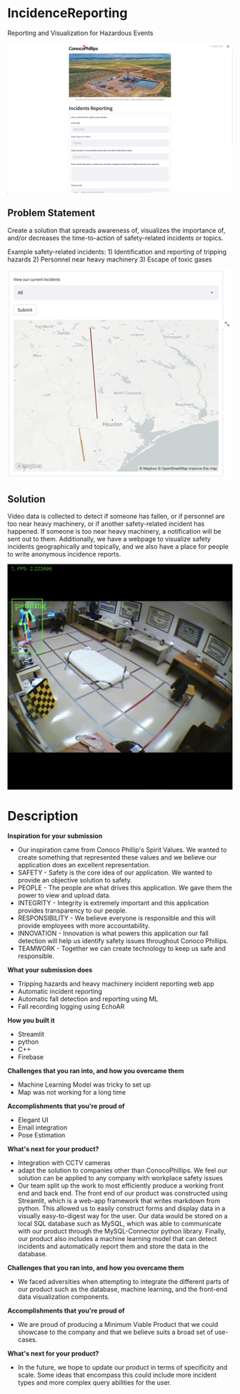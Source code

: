 # IncidenceReporting

Reporting and Visualization for Hazardous Events

![Web Page](./static/web_page.png)

## Problem Statement
Create a solution that spreads awareness of, visualizes the importance of, and/or decreases the time-to-action of safety-related incidents or topics.

Example safety-related incidents: 1) Identification and reporting of tripping hazards 2) Personnel near heavy machinery 3) Escape of toxic gases

![Map Visualization](./static/map_visualization.png)

## Solution
Video data is collected to detect if someone has fallen, or if personnel are too near heavy machinery, or if another safety-related incident has happened. If someone is too near heavy machinery, a notification will be sent out to them. Additionally, we have a webpage to visualize safety incidents geographically and topically, and we also have a place for people to write anonymous incidence reports.

![Pose Estimation](./static/pose_estimation.png)


# Description

**Inspiration for your submission**
 - Our inspiration came from Conoco Phillip's Spirit Values. We wanted to create something that represented these values and we believe our application does an excellent representation. 
 - SAFETY - Safety is the core idea of our application. We wanted to provide an objective solution to safety.
 - PEOPLE - The people are what drives this application. We gave them the power to view and upload data. 
 - INTEGRITY - Integrity is extremely important and this application provides transparency to our people.
 - RESPONSIBILITY - We believe everyone is responsible and this will provide employees with more accountability. 
 - INNOVATION - Innovation is what powers this application our fall detection will help us identify safety issues throughout Conoco Phillips.
 - TEAMWORK - Together we can create technology to keep us safe and responsible. 

**What your submission does**
 - Tripping hazards and heavy machinery incident reporting web app
 - Automatic incident reporting
 - Automatic fall detection and reporting using ML 
 - Fall recording logging using EchoAR

**How you built it**
 - Streamlit
 - python
 - C++
 - Firebase

**Challenges that you ran into, and how you overcame them**
 - Machine Learning Model was tricky to set up
 - Map was not working for a long time

**Accomplishments that you're proud of**
 - Elegant UI
 - Email integration
 - Pose Estimation

**What's next for your product?**
 - Integration with CCTV cameras
 - adapt the solution to companies other than ConocoPhillips. We feel our solution can be applied to any company with workplace safety issues
 - Our team split up the work to most efficiently produce a working front end and back end. The front end of our product was constructed using Streamlit, which is a web-app framework that writes markdown from python. This allowed us to easily construct forms and display data in a visually easy-to-digest way for the user. Our data would be stored on a local SQL database such as MySQL, which was able to communicate with our product through the MySQL-Connector python library. Finally, our product also includes a machine learning model that can detect incidents and automatically report them and store the data in the database.

**Challenges that you ran into, and how you overcame them**
 - We faced adversities when attempting to integrate the different parts of our product such as the database, machine learning, and the front-end data visualization components.

**Accomplishments that you're proud of**
 - We are proud of producing a Minimum Viable Product that we could showcase to the company and that we believe suits a broad set of use-cases.

**What's next for your product?**
 - In the future, we hope to update our product in terms of specificity and scale. Some ideas that encompass this could include more incident types and more complex query abilities for the user.
